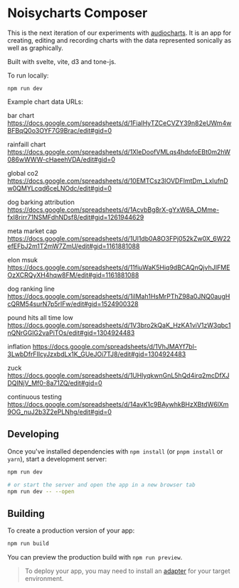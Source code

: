 # Noisycharts Composer

This is the next iteration of our experiments with [audiocharts](https://observablehq.com/@nickjevershed/data-sonification-prototype). It is an app for creating, editing and recording charts with the data represented sonically as well as graphically.

Built with svelte, vite, d3 and tone-js. 

To run locally:

```
npm run dev
```

Example chart data URLs:

bar chart
https://docs.google.com/spreadsheets/d/1FiaIHyTZCeCVZY39n82eUWm4wBFBqQ0o3OYF7G9Brac/edit#gid=0

rainfaill chart
https://docs.google.com/spreadsheets/d/1XleDoofVMLqs4hdpfoEBt0m2hW086wWWW-cHaeehVDA/edit#gid=0

global co2
https://docs.google.com/spreadsheets/d/10EMTCsz3lOVDFImtDm_LxIufnDw0QMYLcqd6ceLNOdc/edit#gid=0

dog barking attribution
https://docs.google.com/spreadsheets/d/1AcvbBg8rX-gYxW6A_OMme-fxI8rirr71NSMFdhNDsf8/edit#gid=1261944629

meta market cap
https://docs.google.com/spreadsheets/d/1Ul1db0A8O3FPj052kZw0X_6W22efEFbJ2m1T2mW7ZmU/edit#gid=1161881088

elon msuk
https://docs.google.com/spreadsheets/d/11fiuWaK5Hiq9dBCAQnQjvhJIFMEOzXCRQyXH4hqw8FM/edit#gid=1161881088

dog ranking line
https://docs.google.com/spreadsheets/d/1iIMah1HsMrPThZ98a0JNQ0augHcQRM54surN7p5rIFw/edit#gid=1524900328

pound hits all time low
https://docs.google.com/spreadsheets/d/1V3bro2kQaK_HzKA1viV1zW3qbc1nQNrGGlG2vaPiTOs/edit#gid=1304924483

inflation 
https://docs.google.com/spreadsheets/d/1VhJMAYf7bl-3LwbDfrFIlcyJzxbdLx1K_GUeJOi7TJ8/edit#gid=1304924483

zuck
https://docs.google.com/spreadsheets/d/1UHlyqkwnGnL5hQd4irq2mcDfXJDQINjV_Mf0-8a71ZQ/edit#gid=0

continuous testing
https://docs.google.com/spreadsheets/d/14avK1c9BAywhkBHzXBtdW6lXm9OG_nuJ2b3Z2ePLNhg/edit#gid=0

## Developing

Once you've installed dependencies with `npm install` (or `pnpm install` or `yarn`), start a development server:

```bash
npm run dev

# or start the server and open the app in a new browser tab
npm run dev -- --open
```

## Building

To create a production version of your app:

```bash
npm run build
```

You can preview the production build with `npm run preview`.

> To deploy your app, you may need to install an [adapter](https://kit.svelte.dev/docs/adapters) for your target environment.
